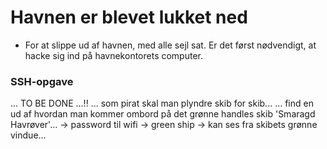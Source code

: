 # Havnen er blevet lukket ned

- For at slippe ud af havnen, med alle sejl sat. Er det først nødvendigt, at hacke sig ind på havnekontorets computer.

### SSH-opgave
... TO BE DONE ...!!
... som pirat skal man plyndre skib for skib...
... find en ud af hvordan man kommer ombord på det grønne handles skib 'Smaragd Havrøver'... -> password til wifi -> green ship -> kan ses fra skibets grønne vindue...